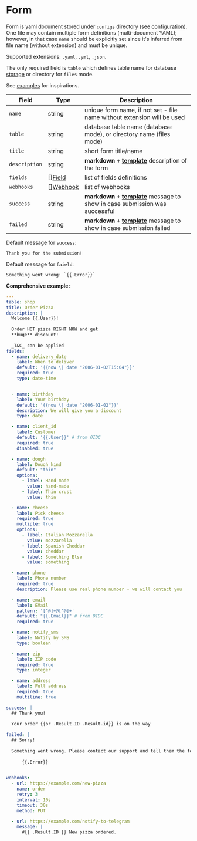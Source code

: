 # Form

Form is yaml document stored under `configs` directory (see [configuration](./configuration.md)).
One file may contain multiple form definitions (multi-document YAML); however, in that case `name` should be
explicitly set since it's inferred from file name (without extension) and must be unique.

Supported extensions: `.yaml`, `.yml`, `.json`.

The only required field is `table` which defines table name for database [storage](stores.md) or directory for `files`
mode.

See [examples](https://github.com/reddec/web-form/tree/master/examples) for inspirations.

| Field         | Type                     | Description                                                                              |
|---------------|--------------------------|------------------------------------------------------------------------------------------|
| `name`        | string                   | unique form name, if not set - file name without extension will be used                  |
| `table`       | string                   | database table name (database mode), or directory name (files mode)                      |
| `title`       | string                   | short form title/name                                                                    |
| `description` | string                   | **markdown + [template](template.md)** description of the form                           |
| `fields`      | [][Field](fields.md)     | list of fields definitions                                                               |
| `webhooks`    | [][Webhook](webhooks.md) | list of webhooks                                                                         |
| `success`     | string                   | **markdown + [template](template.md)** message to show in case submission was successful |
| `failed`      | string                   | **markdown + [template](template.md)** message to show in case submission failed         |


Default message for `success`:

    Thank you for the submission!
  
Default message for `faield`:

    Something went wrong: `{{.Error}}`


**Comprehensive example:**

```yaml
---
table: shop
title: Order Pizza
description: |
  Welcome {{.User}}!
  
  Order HOT pizza RIGHT NOW and get
  **huge** discount!
  
  _T&C_ can be applied
fields:
  - name: delivery_date
    label: When to deliver
    default: '{{now \| date "2006-01-02T15:04"}}'
    required: true
    type: date-time


  - name: birthday
    label: Your birthday
    default: '{{now \| date "2006-01-02"}}'
    description: We will give you a discount
    type: date

  - name: client_id
    label: Customer
    default: '{{.User}}' # from OIDC
    required: true
    disabled: true

  - name: dough
    label: Dough kind
    default: "thin"
    options:
      - label: Hand made
        value: hand-made
      - label: Thin crust
        value: thin

  - name: cheese
    label: Pick cheese
    required: true
    multiple: true
    options:
      - label: Italian Mozzarella
        value: mozzarella
      - label: Spanish Cheddar
        value: cheddar
      - label: Something Else
        value: something

  - name: phone
    label: Phone number
    required: true
    description: Please use real phone number - we will contact you

  - name: email
    label: EMail
    pattern: '[^@]+@[^@]+'
    default: "{{.Email}}" # from OIDC
    required: true

  - name: notify_sms
    label: Notify by SMS
    type: boolean

  - name: zip
    label: ZIP code
    required: true
    type: integer

  - name: address
    label: Full address
    required: true
    multiline: true

success: |
  ## Thank you!
  
  Your order {{or .Result.ID .Result.id}} is on the way

failed: |
  ## Sorry!
  
  Something went wrong. Please contact our support and tell them the following message:
  
      {{.Error}}
  

webhooks:
  - url: https://example.com/new-pizza
    name: order
    retry: 3
    interval: 10s
    timeout: 30s
    method: PUT

  - url: https://example.com/notify-to-telegram
    message: |
      #{{ .Result.ID }} New pizza ordered.
```